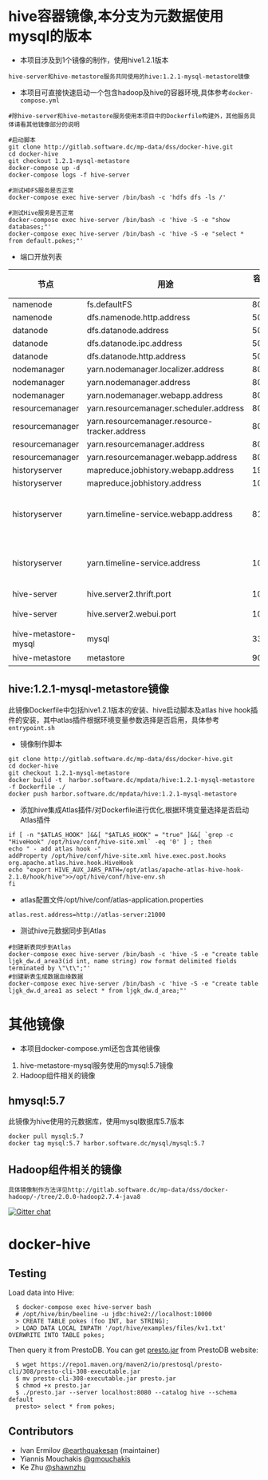 # hive容器镜像,本分支为元数据使用mysql的版本

* 本项目涉及到1个镜像的制作，使用hive1.2.1版本
```
hive-server和hive-metastore服务共同使用的hive:1.2.1-mysql-metastore镜像
```
* 本项目可直接快速启动一个包含hadoop及hive的容器环境,具体参考```docker-compose.yml```
```
#除hive-server和hive-metastore服务使用本项目中的Dockerfile构建外，其他服务具体请看其他镜像部分的说明

#启动脚本
git clone http://gitlab.software.dc/mp-data/dss/docker-hive.git
cd docker-hive
git checkout 1.2.1-mysql-metastore
docker-compose up -d
docker-compose logs -f hive-server

#测试HDFS服务是否正常
docker-compose exec hive-server /bin/bash -c 'hdfs dfs -ls /'

#测试Hive服务是否正常
docker-compose exec hive-server /bin/bash -c 'hive -S -e "show databases;"'
docker-compose exec hive-server /bin/bash -c 'hive -S -e "select * from default.pokes;"'

```
* 端口开放列表

|   节点             | 用途                | 容器端口     | 主机端口 |  说明                                             |
| --------------   | -------------------     | ------------| ---------|------------------------------------------------ |
| namenode        |fs.defaultFS                |  8020    |8020
| namenode        |dfs.namenode.http.address   |  50070   |50070
| datanode        |dfs.datanode.address        |  50010   |50010
| datanode        |dfs.datanode.ipc.address    |  50020   |50020
| datanode        |dfs.datanode.http.address   |  50075   |50075
| nodemanager     |yarn.nodemanager.localizer.address       |  8040   |8040
| nodemanager     |yarn.nodemanager.address                 |  8041   |8041
| nodemanager     |yarn.nodemanager.webapp.address          |  8042   |8042
| resourcemanager |yarn.resourcemanager.scheduler.address        |  8030   |8030
| resourcemanager |yarn.resourcemanager.resource-tracker.address |  8031   |8031
| resourcemanager |yarn.resourcemanager.address                  |  8032   |8032
| resourcemanager |yarn.resourcemanager.webapp.address           |  8088   |8088
| historyserver   |mapreduce.jobhistory.webapp.address   |  19888   |19888
| historyserver   |mapreduce.jobhistory.address          |  10020  |10020
| historyserver   |yarn.timeline-service.webapp.address  |  8188   |8188 | timelineseerver端口和historyserver共用容器
| historyserver   |yarn.timeline-service.address  |  10200   |10200 | timelineseerver端口和historyserver共用容器
| hive-server   |hive.server2.thrift.port  |  10000   |10000
| hive-server   |hive.server2.webui.port  |  10002   |10002 | hive2.0以上版本支持web UI
| hive-metastore-mysql  |mysql  |  3306   |13306 | 数据库端口
| hive-metastore |metastore  |  9083   |9083 | 元数据服务端口



## hive:1.2.1-mysql-metastore镜像
此镜像Dockerfile中包括hive1.2.1版本的安装、hive启动脚本及atlas hive hook插件的安装，其中atlas插件根据环境变量参数选择是否启用，具体参考```entrypoint.sh```

* 镜像制作脚本
```
git clone http://gitlab.software.dc/mp-data/dss/docker-hive.git
cd docker-hive
git checkout 1.2.1-mysql-metastore
docker build -t  harbor.software.dc/mpdata/hive:1.2.1-mysql-metastore -f Dockerfile ./
docker push harbor.software.dc/mpdata/hive:1.2.1-mysql-metastore
```

* 添加hive集成Atlas插件/对Dockerfile进行优化,根据环境变量选择是否启动Atlas插件
```
if [ -n "$ATLAS_HOOK" ]&&[ "$ATLAS_HOOK" = "true" ]&&[ `grep -c "HiveHook" /opt/hive/conf/hive-site.xml` -eq '0' ] ; then
echo " - add atlas hook -"
addProperty /opt/hive/conf/hive-site.xml hive.exec.post.hooks org.apache.atlas.hive.hook.HiveHook
echo "export HIVE_AUX_JARS_PATH=/opt/atlas/apache-atlas-hive-hook-2.1.0/hook/hive">>/opt/hive/conf/hive-env.sh
fi
```
* atlas配置文件/opt/hive/conf/atlas-application.properties
```
atlas.rest.address=http://atlas-server:21000
```

* 测试hive元数据同步到Atlas
```
#创建新表同步到Atlas
docker-compose exec hive-server /bin/bash -c 'hive -S -e "create table ljgk_dw.d_area3(id int, name string) row format delimited fields terminated by \"\t\";"'
#创建新表生成数据血缘数据
docker-compose exec hive-server /bin/bash -c 'hive -S -e "create table ljgk_dw.d_area1 as select * from ljgk_dw.d_area;"'
```

# 其他镜像
* 本项目docker-compose.yml还包含其他镜像
1. hive-metastore-mysql服务使用的mysql:5.7镜像
2. Hadoop组件相关的镜像
## hmysql:5.7
此镜像为hive使用的元数据库，使用mysql数据库5.7版本
```
docker pull mysql:5.7
docker tag mysql:5.7 harbor.software.dc/mysql/mysql:5.7
```
## Hadoop组件相关的镜像
```
具体镜像制作方法详见http://gitlab.software.dc/mp-data/dss/docker-hadoop/-/tree/2.0.0-hadoop2.7.4-java8
```
[![Gitter chat](https://badges.gitter.im/gitterHQ/gitter.png)](https://gitter.im/big-data-europe/Lobby)

# docker-hive


## Testing
Load data into Hive:
```
  $ docker-compose exec hive-server bash
  # /opt/hive/bin/beeline -u jdbc:hive2://localhost:10000
  > CREATE TABLE pokes (foo INT, bar STRING);
  > LOAD DATA LOCAL INPATH '/opt/hive/examples/files/kv1.txt' OVERWRITE INTO TABLE pokes;
```

Then query it from PrestoDB. You can get [presto.jar](https://prestosql.io/docs/current/installation/cli.html) from PrestoDB website:
```
  $ wget https://repo1.maven.org/maven2/io/prestosql/presto-cli/308/presto-cli-308-executable.jar
  $ mv presto-cli-308-executable.jar presto.jar
  $ chmod +x presto.jar
  $ ./presto.jar --server localhost:8080 --catalog hive --schema default
  presto> select * from pokes;
```

## Contributors
* Ivan Ermilov [@earthquakesan](https://github.com/earthquakesan) (maintainer)
* Yiannis Mouchakis [@gmouchakis](https://github.com/gmouchakis)
* Ke Zhu [@shawnzhu](https://github.com/shawnzhu)
